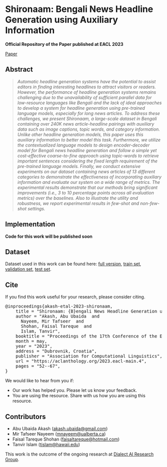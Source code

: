 # Shironaam: Bengali News Headline Generation using Auxiliary Information


**Official Repository of the Paper published at EACL 2023**

[Paper](https://aclanthology.org/2023.eacl-main.4/)

## Abstract
> *Automatic headline generation systems have the potential to assist editors in finding interesting headlines to attract visitors or readers. However, the performance of headline generation systems remains challenging due to the unavailability of sufficient parallel data for low-resource languages like Bengali and the lack of ideal approaches to develop a system for headline generation using pre-trained language models, especially for long news articles. To address these challenges, we present Shironaam, a large-scale dataset in Bengali containing over 240K news article-headline pairings with auxiliary data such as image captions, topic words, and category information. Unlike other headline generation models, this paper uses this auxiliary information to better model this task. Furthermore, we utilize the contextualized language models to design encoder-decoder model for Bengali news headline generation and follow a simple yet cost-effective coarse-to-fine approach using topic-words to retrieve important sentences considering the fixed length requirement of the pre-trained language models. Finally, we conduct extensive experiments on our dataset containing news articles of 13 different categories to demonstrate the effectiveness of incorporating auxiliary information and evaluate our system on a wide range of metrics. The experimental results demonstrate that our methods bring significant improvements (i.e., 3 to 10 percentage points across all evaluation metrics) over the baselines. Also to illustrate the utility and robustness, we report experimental results in few-shot and non-few-shot settings.*

## Implementation
**Code for this work will be published soon**

## Dataset
Dataset used in this work can be found here: [full version](https://drive.google.com/u/5/uc?id=1VQ8NzfGxn1R1xLxexGmR5sHT3q0VTxyj&export=download), [train set](https://drive.google.com/u/5/uc?id=1LsxHyVtuV1ZIpFZc1nSc7jPSGvPSEE4v&export=download), [validation set](https://drive.google.com/u/5/uc?id=1-ek33XYfg2Q9sRRIlP3wcbtNFlPqA4i4&export=download), [test set](https://drive.google.com/u/5/uc?id=12m7r9q0oXu-TCDrGv20D_LD5QsRWRGpd&export=download).


## Cite
If you find this work useful for your research, please consider citing.
<pre><tt>@inproceedings{akash-etal-2023-shironaam,
    title = "Shironaam: {B}engali News Headline Generation using Auxiliary Information",
    author = "Akash, Abu Ubaida  and
      Nayeem, Mir Tafseer  and
      Shohan, Faisal Tareque  and
      Islam, Tanvir",
    booktitle = "Proceedings of the 17th Conference of the European Chapter of the Association for Computational Linguistics",
    month = may,
    year = "2023",
    address = "Dubrovnik, Croatia",
    publisher = "Association for Computational Linguistics",
    url = "https://aclanthology.org/2023.eacl-main.4",
    pages = "52--67",
}</tt></pre>

We would like to hear from you if:
- Our work has helped you. Please let us know your feedback.
- You are using the resource. Share with us how you are using this resource.

## Contributors
- Abu Ubaida Akash (akash.ubaida@gmail.com)
- Mir Tafseer Nayeem (mnayeem@ualberta.ca)
- Faisal Tareque Shohan (faisaltareque@hotmail.com)
- Tanvir Islam (tislam@hawaii.edu)

This work is the outcome of the ongoing research at [
Dialect AI Research Group](https://github.com/dialect-ai).


